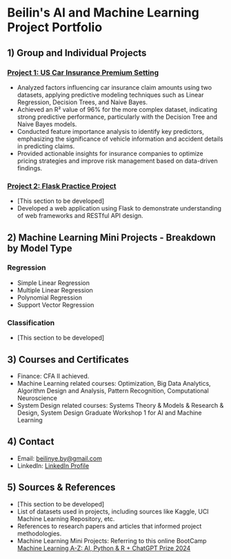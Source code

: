 # Beilin's AI and Machine Learning Project Portfolio

## 1) Group and Individual Projects

### [Project 1: US Car Insurance Premium Setting](https://github.com/BeilinYe/DS_Car_Insurance_Premium_Setting)
* Analyzed factors influencing car insurance claim amounts using two datasets, applying predictive modeling techniques such as Linear Regression, Decision Trees, and Naive Bayes.
* Achieved an R² value of 96% for the more complex dataset, indicating strong predictive performance, particularly with the Decision Tree and Naive Bayes models.
* Conducted feature importance analysis to identify key predictors, emphasizing the significance of vehicle information and accident details in predicting claims.
* Provided actionable insights for insurance companies to optimize pricing strategies and improve risk management based on data-driven findings.

### [Project 2: Flask Practice Project](https://github.com/ExampleExample2)
* [This section to be developed]
* Developed a web application using Flask to demonstrate understanding of web frameworks and RESTful API design.

## 2) Machine Learning Mini Projects - Breakdown by Model Type

### Regression
* Simple Linear Regression
* Multiple Linear Regression
* Polynomial Regression
* Support Vector Regression

### Classification
* [This section to be developed]



## 3) Courses and Certificates
* Finance: CFA II achieved.
* Machine Learning related courses: Optimization, Big Data Analytics, Algorithm Design and Analysis, Pattern Recognition, Computational Neuroscience
* System Design related courses: Systems Theory & Models & Research & Design, System Design Graduate Workshop 1 for AI and Machine Learning

## 4) Contact
* Email: beilinye.by@gmail.com  
* LinkedIn: [LinkedIn Profile](https://www.linkedin.com/in/beilinyeby/)

## 5) Sources & References
* [This section to be developed]
* List of datasets used in projects, including sources like Kaggle, UCI Machine Learning Repository, etc.
* References to research papers and articles that informed project methodologies.
* Machine Learning Mini Projects: Referring to this online BootCamp [Machine Learning A-Z: AI, Python & R + ChatGPT Prize 2024](https://www.udemy.com/course/machinelearning/learn/lecture/35617946#questions)
